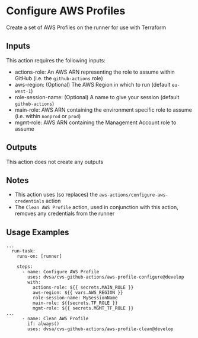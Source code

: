 # Configure AWS Profiles

Create a set of AWS Profiles on the runner for use with Terraform

## Inputs

This action requires the following inputs:
- actions-role: An AWS ARN representing the role to assume within GitHub (i.e. the `github-actions` role)
- aws-region: (Optional) The AWS Region in which to run (default `eu-west-1`)
- role-session-name: (Optional) A name to give your session (default `github-actions`)
- main-role: AWS ARN containing the environment specific role to assume (i.e. within `nonprod` or `prod`)
- mgmt-role: AWS ARN containing the Management Account role to assume

## Outputs

This action does not create any outputs

## Notes
- This action uses (so replaces) the `aws-actions/configure-aws-credentials` action
- The `Clean AWS Profile` action, used in conjunction with this action, removes any credentials from the runner

## Usage Examples
```
...
  run-task:
    runs-on: [runner]

    steps:
      - name: Configure AWS Profile
        uses: dvsa/cvs-github-actions/aws-profile-configure@develop
        with:
          actions-role: ${{ secrets.MAIN_ROLE }}
          aws-region: ${{ vars.AWS_REGION }}
          role-session-name: MySessionName
          main-role: ${{secrets.TF_ROLE }}
          mgmt-role: ${{ secrets.MGMT_TF_ROLE }}
...
      - name: Clean AWS Profile
        if: always()
        uses: dvsa/cvs-github-actions/aws-profile-clean@develop
```